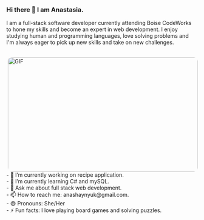 ### Hi there 👋 I am Anastasia.

I am a full-stack software developer currently attending Boise CodeWorks to hone my skills and become an expert in web development. I enjoy studying human and programming languages, love solving problems and I'm always eager to pick up new skills and take on new challenges.

<br>

<img align="right" alt="GIF" src="https://dev-to-uploads.s3.amazonaws.com/i/d4tvukbt5mra37cvwklk.gif?raw=true" style="border-radius: 10px" width="500" height="300" />

<br>
- 🔭 I’m currently working on recipe application.
<br>
- 🌱 I’m currently learning C# and mySQL.
<br>
- 💬 Ask me about full stack web development.
<br>
- 📫 How to reach me: anashaynyuk@gmail.com.
<br>
- 😄 Pronouns: She/Her
<br>
- ⚡ Fun facts: I love playing board games and solving puzzles.

<!--
**AnastasiiaShaynyuk/AnastasiiaShaynyuk** is a ✨ _special_ ✨ repository because its `README.md` (this file) appears on your GitHub profile.

Here are some ideas to get you started:

- 🔭 I’m currently working on ...
- 🌱 I’m currently learning ...
- 👯 I’m looking to collaborate on ...
- 🤔 I’m looking for help with ...
- 💬 Ask me about ...
- 📫 How to reach me: ...
- 😄 Pronouns: ...
- ⚡ Fun fact: ...
-->
